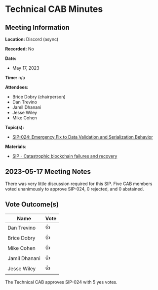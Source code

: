 # Technical CAB Minutes

## Meeting Information

**Location:** Discord (async)

**Recorded:** No

**Date:**

- May 17, 2023

**Time:** n/a

**Attendees:**

- Brice Dobry (chairperson)
- Dan Trevino
- Jamil Dhanani
- Jesse Wiley
- Mike Cohen

**Topic(s):**

- [SIP-024: Emergency Fix to Data Validation and Serialization Behavior](https://github.com/stacksgov/sips/pull/141)

**Materials**:

- [SIP - Catastrophic blockchain failures and recovery](https://github.com/stacksgov/sips/pull/10)

## 2023-05-17 Meeting Notes

There was very little discussion required for this SIP. Five CAB members voted
unanimously to approve SIP-024, 0 rejected, and 0 abstained.

## Vote Outcome(s)

| Name          | Vote |
| ------------- | ---- |
| Dan Trevino   | 👍   |
| Brice Dobry   | 👍   |
| Mike Cohen    | 👍   |
| Jamil Dhanani | 👍   |
| Jesse Wiley   | 👍   |

The Technical CAB approves SIP-024 with 5 yes votes.
